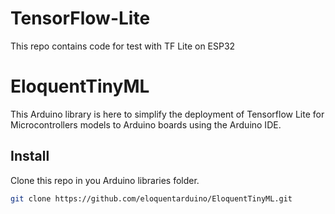 # TensorFlow-Lite
This repo contains code for test with TF Lite on ESP32

# EloquentTinyML

This Arduino library is here to simplify the deployment of Tensorflow Lite
for Microcontrollers models to Arduino boards using the Arduino IDE.


## Install

Clone this repo in you Arduino libraries folder.

```bash
git clone https://github.com/eloquentarduino/EloquentTinyML.git
```

